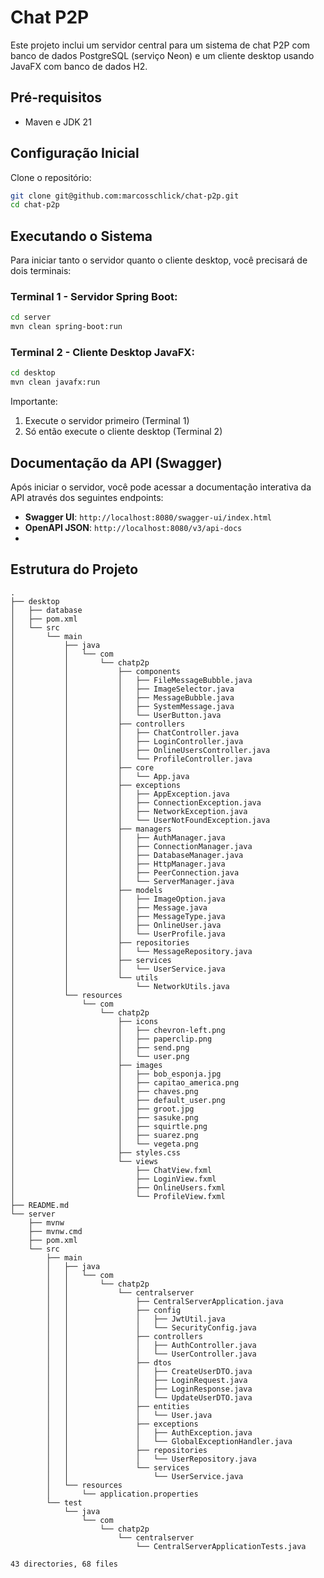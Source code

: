 # Chat P2P 

Este projeto inclui um servidor central para um sistema de chat P2P com banco de dados PostgreSQL (serviço Neon) e um cliente desktop usando JavaFX com banco de dados H2.

## Pré-requisitos
- Maven e JDK 21

## Configuração Inicial

Clone o repositório:
```bash
git clone git@github.com:marcosschlick/chat-p2p.git
cd chat-p2p
```

## Executando o Sistema

Para iniciar tanto o servidor quanto o cliente desktop, você precisará de dois terminais:

### Terminal 1 - Servidor Spring Boot:
```bash
cd server 
mvn clean spring-boot:run
```

### Terminal 2 - Cliente Desktop JavaFX:
```bash
cd desktop
mvn clean javafx:run
```

Importante:
1. Execute o servidor primeiro (Terminal 1)
2. Só então execute o cliente desktop (Terminal 2)

## Documentação da API (Swagger)

Após iniciar o servidor, você pode acessar a documentação interativa da API através dos seguintes endpoints:

- **Swagger UI**: `http://localhost:8080/swagger-ui/index.html`
- **OpenAPI JSON**: `http://localhost:8080/v3/api-docs`
- 

## Estrutura do Projeto
```
.
├── desktop
│   ├── database
│   ├── pom.xml
│   └── src
│       └── main
│           ├── java
│           │   └── com
│           │       └── chatp2p
│           │           ├── components
│           │           │   ├── FileMessageBubble.java
│           │           │   ├── ImageSelector.java
│           │           │   ├── MessageBubble.java
│           │           │   ├── SystemMessage.java
│           │           │   └── UserButton.java
│           │           ├── controllers
│           │           │   ├── ChatController.java
│           │           │   ├── LoginController.java
│           │           │   ├── OnlineUsersController.java
│           │           │   └── ProfileController.java
│           │           ├── core
│           │           │   └── App.java
│           │           ├── exceptions
│           │           │   ├── AppException.java
│           │           │   ├── ConnectionException.java
│           │           │   ├── NetworkException.java
│           │           │   └── UserNotFoundException.java
│           │           ├── managers
│           │           │   ├── AuthManager.java
│           │           │   ├── ConnectionManager.java
│           │           │   ├── DatabaseManager.java
│           │           │   ├── HttpManager.java
│           │           │   ├── PeerConnection.java
│           │           │   └── ServerManager.java
│           │           ├── models
│           │           │   ├── ImageOption.java
│           │           │   ├── Message.java
│           │           │   ├── MessageType.java
│           │           │   ├── OnlineUser.java
│           │           │   └── UserProfile.java
│           │           ├── repositories
│           │           │   └── MessageRepository.java
│           │           ├── services
│           │           │   └── UserService.java
│           │           └── utils
│           │               └── NetworkUtils.java
│           └── resources
│               └── com
│                   └── chatp2p
│                       ├── icons
│                       │   ├── chevron-left.png
│                       │   ├── paperclip.png
│                       │   ├── send.png
│                       │   └── user.png
│                       ├── images
│                       │   ├── bob_esponja.jpg
│                       │   ├── capitao_america.png
│                       │   ├── chaves.png
│                       │   ├── default_user.png
│                       │   ├── groot.jpg
│                       │   ├── sasuke.png
│                       │   ├── squirtle.png
│                       │   ├── suarez.png
│                       │   └── vegeta.png
│                       ├── styles.css
│                       └── views
│                           ├── ChatView.fxml
│                           ├── LoginView.fxml
│                           ├── OnlineUsers.fxml
│                           └── ProfileView.fxml
├── README.md
└── server
    ├── mvnw
    ├── mvnw.cmd
    ├── pom.xml
    └── src
        ├── main
        │   ├── java
        │   │   └── com
        │   │       └── chatp2p
        │   │           └── centralserver
        │   │               ├── CentralServerApplication.java
        │   │               ├── config
        │   │               │   ├── JwtUtil.java
        │   │               │   └── SecurityConfig.java
        │   │               ├── controllers
        │   │               │   ├── AuthController.java
        │   │               │   └── UserController.java
        │   │               ├── dtos
        │   │               │   ├── CreateUserDTO.java
        │   │               │   ├── LoginRequest.java
        │   │               │   ├── LoginResponse.java
        │   │               │   └── UpdateUserDTO.java
        │   │               ├── entities
        │   │               │   └── User.java
        │   │               ├── exceptions
        │   │               │   ├── AuthException.java
        │   │               │   └── GlobalExceptionHandler.java
        │   │               ├── repositories
        │   │               │   └── UserRepository.java
        │   │               └── services
        │   │                   └── UserService.java
        │   └── resources
        │       └── application.properties
        └── test
            └── java
                └── com
                    └── chatp2p
                        └── centralserver
                            └── CentralServerApplicationTests.java

43 directories, 68 files
```
